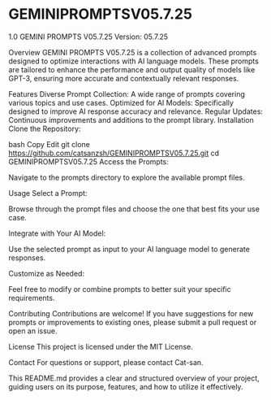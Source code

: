 # GEMINIPROMPTSV05.7.25
1.0
GEMINI PROMPTS V05.7.25
Version: 05.7.25

Overview
GEMINI PROMPTS V05.7.25 is a collection of advanced prompts designed to optimize interactions with AI language models. These prompts are tailored to enhance the performance and output quality of models like GPT-3, ensuring more accurate and contextually relevant responses.

Features
Diverse Prompt Collection: A wide range of prompts covering various topics and use cases.
Optimized for AI Models: Specifically designed to improve AI response accuracy and relevance.
Regular Updates: Continuous improvements and additions to the prompt library.
Installation
Clone the Repository:

bash
Copy
Edit
git clone https://github.com/catsanzsh/GEMINIPROMPTSV05.7.25.git
cd GEMINIPROMPTSV05.7.25
Access the Prompts:

Navigate to the prompts directory to explore the available prompt files.

Usage
Select a Prompt:

Browse through the prompt files and choose the one that best fits your use case.

Integrate with Your AI Model:

Use the selected prompt as input to your AI language model to generate responses.

Customize as Needed:

Feel free to modify or combine prompts to better suit your specific requirements.

Contributing
Contributions are welcome! If you have suggestions for new prompts or improvements to existing ones, please submit a pull request or open an issue.

License
This project is licensed under the MIT License.

Contact
For questions or support, please contact Cat-san.

This README.md provides a clear and structured overview of your project, guiding users on its purpose, features, and how to utilize it effectively.
